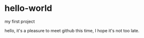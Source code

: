 # hello-world
my first project

hello, it's a pleasure to meet github this time, I hope it's not too late.
